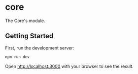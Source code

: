 # core

The Core's module.

## Getting Started

First, run the development server:

```bash
npm run dev
```

Open [http://localhost:3000](http://localhost:3000) with your browser to see the result.
